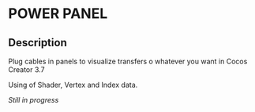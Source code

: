 # POWER PANEL
## Description
Plug cables in panels to visualize transfers o whatever you want in Cocos Creator 3.7

Using of Shader, Vertex and Index data.

*Still in progress*
